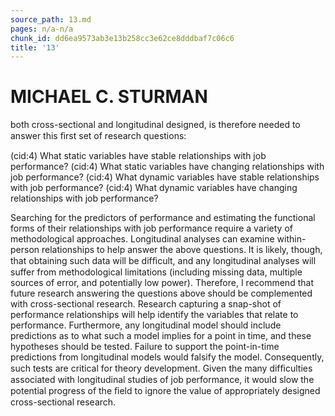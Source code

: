 ```yaml
---
source_path: 13.md
pages: n/a-n/a
chunk_id: dd6ea9573ab3e13b258cc3e62ce8dddbaf7c06c6
title: '13'
---
```

# MICHAEL C. STURMAN

both cross-sectional and longitudinal designed, is therefore needed to answer this ﬁrst set of research questions:

(cid:4) What static variables have stable relationships with job performance? (cid:4) What static variables have changing relationships with job performance? (cid:4) What dynamic variables have stable relationships with job performance? (cid:4) What dynamic variables have changing relationships with job performance?

Searching for the predictors of performance and estimating the functional forms of their relationships with job performance require a variety of methodological approaches. Longitudinal analyses can examine within- person relationships to help answer the above questions. It is likely, though, that obtaining such data will be difﬁcult, and any longitudinal analyses will suffer from methodological limitations (including missing data, multiple sources of error, and potentially low power). Therefore, I recommend that future research answering the questions above should be complemented with cross-sectional research. Research capturing a snap-shot of performance relationships will help identify the variables that relate to performance. Furthermore, any longitudinal model should include predictions as to what such a model implies for a point in time, and these hypotheses should be tested. Failure to support the point-in-time predictions from longitudinal models would falsify the model. Consequently, such tests are critical for theory development. Given the many difﬁculties associated with longitudinal studies of job performance, it would slow the potential progress of the ﬁeld to ignore the value of appropriately designed cross-sectional research.
